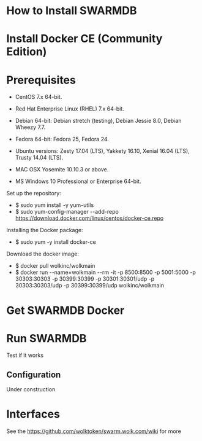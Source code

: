 
# How to Install SWARMDB

# Install Docker CE (Community Edition)

# Prerequisites
* CentOS 7.x 64-bit.
* Red Hat Enterprise Linux (RHEL) 7.x 64-bit.

* Debian 64-bit:
Debian stretch (testing),
Debian Jessie 8.0,
Debian Wheezy 7.7.

* Fedora 64-bit:
Fedora 25,
Fedora 24.

* Ubuntu versions:
Zesty 17.04 (LTS),
Yakkety 16.10,
Xenial 16.04 (LTS),
Trusty 14.04 (LTS).

* MAC OSX Yosemite 10.10.3 or above.
* MS Windows 10 Professional or Enterprise 64-bit.

Set up the repository:
* $ sudo yum install -y yum-utils
* $ sudo yum-config-manager --add-repo https://download.docker.com/linux/centos/docker-ce.repo

Installing the Docker package:
* $ sudo yum -y install docker-ce

Download the docker image:
* $ docker pull wolkinc/wolkmain
* $ docker run --name=wolkmain --rm -it -p 8500:8500 -p 5001:5000 -p 30303:30303 -p 30399:30399 -p 30301:30301/udp -p 30303:30303/udp -p 30399:30399/udp wolkinc/wolkmain 

# Get SWARMDB Docker

# Run SWARMDB

Test if it works

## Configuration 

Under construction

#  Interfaces

See the https://github.com/wolktoken/swarm.wolk.com/wiki for more
